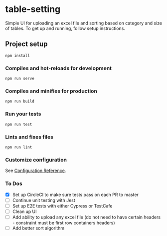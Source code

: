 # table-setting
Simple UI for uploading an excel file and sorting based on category and size of tables. 
To get up and running, follow setup instructions.

## Project setup
```
npm install
```

### Compiles and hot-reloads for development
```
npm run serve
```

### Compiles and minifies for production
```
npm run build
```

### Run your tests
```
npm run test
```

### Lints and fixes files
```
npm run lint
```

### Customize configuration
See [Configuration Reference](https://cli.vuejs.org/config/).

### To Dos
- [x] Set up CircleCI to make sure tests pass on each PR to master
- [ ] Continue unit testing with Jest
- [ ] Set up E2E tests with either Cypress or TestCafe
- [ ] Clean up UI
- [ ] Add ability to upload any excel file (do not need to have certain headers - constraint must be first row containers headers)
- [ ] Add better sort algorithm 
